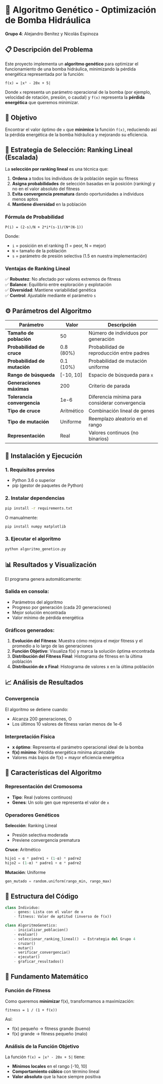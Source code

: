 # 🧬 Algoritmo Genético - Optimización de Bomba Hidráulica

**Grupo 4**: Alejandro Benítez y Nicolás Espinoza

## 📋 Descripción del Problema

Este proyecto implementa un **algoritmo genético** para optimizar el funcionamiento de una bomba hidráulica, minimizando la pérdida energética representada por la función:

```
f(x) = |x³ - 20x + 5|
```

Donde `x` representa un parámetro operacional de la bomba (por ejemplo, velocidad de rotación, presión, o caudal) y `f(x)` representa la **pérdida energética** que queremos minimizar.

## 🎯 Objetivo

Encontrar el valor óptimo de `x` que **minimice** la función `f(x)`, reduciendo así la pérdida energética de la bomba hidráulica y mejorando su eficiencia.

## 🔧 Estrategia de Selección: Ranking Lineal (Escalada)

La **selección por ranking lineal** es una técnica que:

1. **Ordena** a todos los individuos de la población según su fitness
2. **Asigna probabilidades** de selección basadas en la posición (ranking) y no en el valor absoluto del fitness
3. **Evita convergencia prematura** dando oportunidades a individuos menos aptos
4. **Mantiene diversidad** en la población

### Fórmula de Probabilidad

```
P(i) = (2-s)/N + 2*i*(s-1)/(N*(N-1))
```

Donde:
- `i` = posición en el ranking (1 = peor, N = mejor)
- `N` = tamaño de la población
- `s` = parámetro de presión selectiva (1.5 en nuestra implementación)

### Ventajas de Ranking Lineal

✅ **Robustez**: No afectado por valores extremos de fitness  
✅ **Balance**: Equilibrio entre exploración y explotación  
✅ **Diversidad**: Mantiene variabilidad genética  
✅ **Control**: Ajustable mediante el parámetro `s`

## ⚙️ Parámetros del Algoritmo

| Parámetro | Valor | Descripción |
|-----------|-------|-------------|
| **Tamaño de población** | 50 | Número de individuos por generación |
| **Probabilidad de cruce** | 0.8 (80%) | Probabilidad de reproducción entre padres |
| **Probabilidad de mutación** | 0.1 (10%) | Probabilidad de mutación uniforme |
| **Rango de búsqueda** | [-10, 10] | Espacio de búsqueda para `x` |
| **Generaciones máximas** | 200 | Criterio de parada |
| **Tolerancia convergencia** | 1e-6 | Diferencia mínima para considerar convergencia |
| **Tipo de cruce** | Aritmético | Combinación lineal de genes |
| **Tipo de mutación** | Uniforme | Reemplazo aleatorio en el rango |
| **Representación** | Real | Valores continuos (no binarios) |

## 🚀 Instalación y Ejecución

### 1. Requisitos previos

- Python 3.6 o superior
- pip (gestor de paquetes de Python)

### 2. Instalar dependencias

```bash
pip install -r requirements.txt
```

O manualmente:

```bash
pip install numpy matplotlib
```

### 3. Ejecutar el algoritmo

```bash
python algoritmo_genetico.py
```

## 📊 Resultados y Visualización

El programa genera automáticamente:

### Salida en consola:
- Parámetros del algoritmo
- Progreso por generación (cada 20 generaciones)
- Mejor solución encontrada
- Valor mínimo de pérdida energética

### Gráficos generados:

1. **Evolución del Fitness**: Muestra cómo mejora el mejor fitness y el promedio a lo largo de las generaciones
2. **Función Objetivo**: Visualiza f(x) y marca la solución óptima encontrada
3. **Distribución del Fitness Final**: Histograma de fitness en la última población
4. **Distribución de x Final**: Histograma de valores x en la última población

## 📈 Análisis de Resultados

### Convergencia
El algoritmo se detiene cuando:
- Alcanza 200 generaciones, O
- Los últimos 10 valores de fitness varían menos de 1e-6

### Interpretación Física
- **x óptimo**: Representa el parámetro operacional ideal de la bomba
- **f(x) mínimo**: Pérdida energética mínima alcanzable
- Valores más bajos de f(x) = mayor eficiencia energética

## 🧬 Características del Algoritmo

### Representación del Cromosoma
- **Tipo**: Real (valores continuos)
- **Genes**: Un solo gen que representa el valor de `x`

### Operadores Genéticos

**Selección**: Ranking Lineal
- Presión selectiva moderada
- Previene convergencia prematura

**Cruce**: Aritmético
```python
hijo1 = α * padre1 + (1-α) * padre2
hijo2 = (1-α) * padre1 + α * padre2
```

**Mutación**: Uniforme
```python
gen_mutado = random.uniform(rango_min, rango_max)
```

## 📁 Estructura del Código

```python
class Individuo:
    - genes: Lista con el valor de x
    - fitness: Valor de aptitud (inverso de f(x))

class AlgoritmoGenetico:
    - inicializar_poblacion()
    - evaluar()
    - seleccionar_ranking_lineal()  ← Estrategia del Grupo 4
    - cruzar()
    - mutar()
    - verificar_convergencia()
    - ejecutar()
    - graficar_resultados()
```

## 🔬 Fundamento Matemático

### Función de Fitness
Como queremos **minimizar** f(x), transformamos a maximización:

```
fitness = 1 / (1 + f(x))
```

Así:
- f(x) pequeño → fitness grande (bueno)
- f(x) grande → fitness pequeño (malo)

### Análisis de la Función Objetivo

La función `f(x) = |x³ - 20x + 5|` tiene:
- **Mínimos locales** en el rango [-10, 10]
- **Comportamiento cúbico** con término lineal
- **Valor absoluto** que la hace siempre positiva


